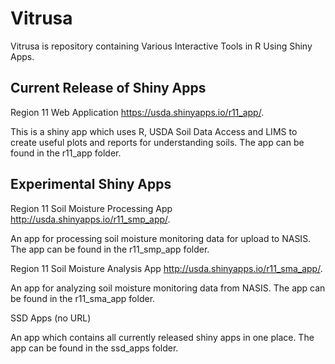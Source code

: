 Vitrusa
=======================
Vitrusa is repository containing Various Interactive Tools in R Using Shiny Apps.

Current Release of Shiny Apps
-----------------------
Region 11 Web Application https://usda.shinyapps.io/r11_app/.

This is a shiny app which uses R, USDA Soil Data Access and LIMS to create useful plots and reports for understanding soils.  The app can be found in the r11_app folder.

Experimental Shiny Apps
-----------------------
Region 11 Soil Moisture Processing App http://usda.shinyapps.io/r11_smp_app/.

An app for processing soil moisture monitoring data for upload to NASIS.  The app can be found in the r11_smp_app folder.

Region 11 Soil Moisture Analysis App http://usda.shinyapps.io/r11_sma_app/.

An app for analyzing soil moisture monitoring data from NASIS.  The app can be found in the r11_sma_app folder.

SSD Apps (no URL)

An app which contains all currently released shiny apps in one place.  The app can be found in the ssd_apps folder.
